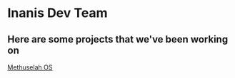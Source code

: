 # Inanis Dev Team

## Here are some projects that we've been working on
[Methuselah OS](Methuselah/README.md)


